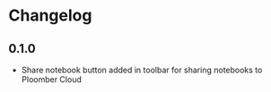 # Changelog

## 0.1.0

* Share notebook button added in toolbar for sharing notebooks to Ploomber Cloud
